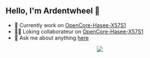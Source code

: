 ## Hello, I'm Ardentwheel 👋



 * 🔭 Currently work on [OpenCore-Hasee-X57S1]
 * 👯‍♂️ Loking collaborateur on [OpenCore-Hasee-X57S1]
 * 💬 Ask me about anything [here]






<p align="center">
  <img src="https://github-readme-stats.vercel.app/api?username=ardentwheel&bg_color=30,19c9fa,1977fa&title_color=fff&text_color=fff">
</p>



[OpenCore-Hasee-X57S1]: <https://github.com/Ardentwheel/OpenCore-Hasee-X57S1>
[here]: <https://github.com/Ardentwheel/Ardentwheel/issues>
